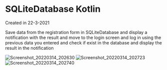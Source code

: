 # SQLiteDatabase Kotlin
Created in 22-3-2021

Save data from the registration form in SQLiteDatabase and display a notification with the result and move to the login screen and log in using the previous data you entered and check if exist in the database and display the result in the notification

![Screenshot_20220314_202630](https://user-images.githubusercontent.com/28947735/158238278-6bad89d0-b632-4abb-9b14-fb5746db59a4.png)
![Screenshot_20220314_202723](https://user-images.githubusercontent.com/28947735/158238287-a24996b2-10ca-47b7-a9b3-28256cff4804.png)
![Screenshot_20220314_202740](https://user-images.githubusercontent.com/28947735/158238296-ce0a55ec-f8b6-4108-b7e9-63b44d9a8f01.png)
